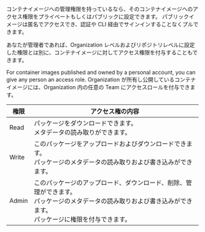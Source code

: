 コンテナイメージへの管理権限を持っているなら、そのコンテナイメージへのアクセス権限をプライベートもしくはパブリックに設定できます。 パブリックイメージは匿名でアクセスでき、認証や CLI 経由でサインインすることなくプルできます。

あなたが管理者であれば、Organization レベルおよびリポジトリレベルに設定した権限とは別に、コンテナイメージに対してアクセス権限を付与することもできます。

For container images published and owned by a personal account, you can give any person an access role. Organization が所有し公開しているコンテナイメージには、Organization 内の任意の Team にアクセスロールを付与できます。

| 権限    | アクセス権の内容                                                                                             |
| ----- | ---------------------------------------------------------------------------------------------------- |
| Read  | パッケージをダウンロードできます。 <br>メタデータの読み取りができます。                                                         |
| Write | このパッケージをアップロードおよびダウンロードできます。 <br>パッケージのメタデータの読み取りおよび書き込みができます。                                 |
| Admin | このパッケージのアップロード、ダウンロード、削除、管理ができます。 <br>パッケージのメタデータの読み取りおよび書き込みができます。 <br>パッケージに権限を付与できます。 |
